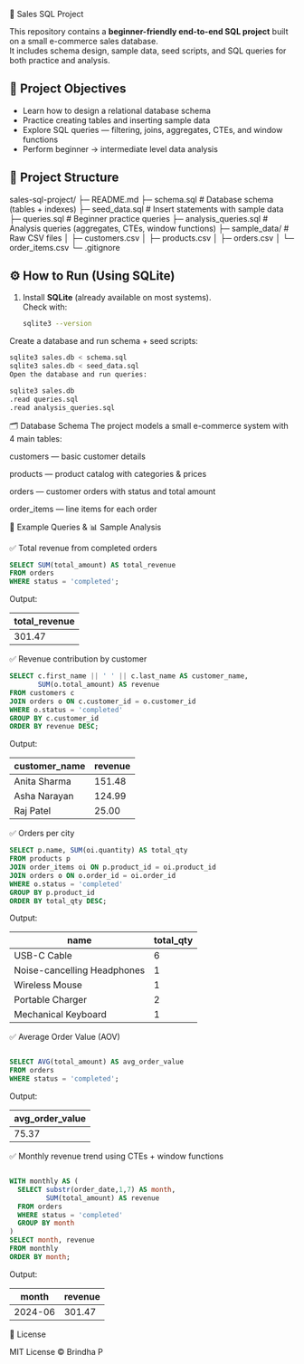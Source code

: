 🛒 Sales SQL Project 

This repository contains a **beginner-friendly end-to-end SQL project** built on a small e-commerce sales database.  
It includes schema design, sample data, seed scripts, and SQL queries for both practice and analysis.



## 📌 Project Objectives
- Learn how to design a relational database schema  
- Practice creating tables and inserting sample data  
- Explore SQL queries — filtering, joins, aggregates, CTEs, and window functions  
- Perform beginner → intermediate level data analysis  



## 📂 Project Structure
sales-sql-project/
├─ README.md
├─ schema.sql # Database schema (tables + indexes)
├─ seed_data.sql # Insert statements with sample data
├─ queries.sql # Beginner practice queries
├─ analysis_queries.sql # Analysis queries (aggregates, CTEs, window functions)
├─ sample_data/ # Raw CSV files
│ ├─ customers.csv
│ ├─ products.csv
│ ├─ orders.csv
│ └─ order_items.csv
└─ .gitignore


## ⚙️ How to Run (Using SQLite)
1. Install **SQLite** (already available on most systems).  
   Check with:  
   ```bash
   sqlite3 --version
   
Create a database and run schema + seed scripts:
```bash
sqlite3 sales.db < schema.sql
sqlite3 sales.db < seed_data.sql
Open the database and run queries:

sqlite3 sales.db
.read queries.sql
.read analysis_queries.sql
```


🗂️ Database Schema
The project models a small e-commerce system with 4 main tables:

customers — basic customer details

products — product catalog with categories & prices

orders — customer orders with status and total amount

order_items — line items for each order



🔎 Example Queries & 📊 Sample Analysis


✅ Total revenue from completed orders
```sql
SELECT SUM(total_amount) AS total_revenue
FROM orders
WHERE status = 'completed';
```
Output:

| total\_revenue |
| -------------- |
| 301.47         |


✅ Revenue contribution by customer
```sql
SELECT c.first_name || ' ' || c.last_name AS customer_name,
       SUM(o.total_amount) AS revenue
FROM customers c
JOIN orders o ON c.customer_id = o.customer_id
WHERE o.status = 'completed'
GROUP BY c.customer_id
ORDER BY revenue DESC;
```
Output:

| customer\_name | revenue |
| -------------- | ------- |
| Anita Sharma   | 151.48  |
| Asha Narayan   | 124.99  |
| Raj Patel      | 25.00   |


✅ Orders per city
```sql
SELECT p.name, SUM(oi.quantity) AS total_qty
FROM products p
JOIN order_items oi ON p.product_id = oi.product_id
JOIN orders o ON o.order_id = oi.order_id
WHERE o.status = 'completed'
GROUP BY p.product_id
ORDER BY total_qty DESC;
```
Output:

| name                        | total\_qty |
| --------------------------- | ---------- |
| USB-C Cable                 | 6          |
| Noise-cancelling Headphones | 1          |
| Wireless Mouse              | 1          |
| Portable Charger            | 2          |
| Mechanical Keyboard         | 1          |


✅ Average Order Value (AOV)
```sql

SELECT AVG(total_amount) AS avg_order_value
FROM orders
WHERE status = 'completed';
```
Output:

| avg\_order\_value |
| ----------------- |
| 75.37             |



✅ Monthly revenue trend using CTEs + window functions
```sql

WITH monthly AS (
  SELECT substr(order_date,1,7) AS month,
         SUM(total_amount) AS revenue
  FROM orders
  WHERE status = 'completed'
  GROUP BY month
)
SELECT month, revenue
FROM monthly
ORDER BY month;
```
Output:

| month   | revenue |
| ------- | ------- |
| 2024-06 | 301.47  |



📄 License

MIT License © Brindha P


